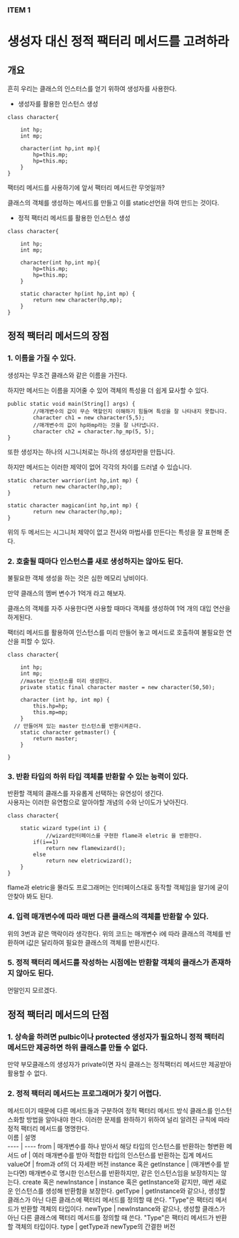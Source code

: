 ### ITEM 1   
생성자 대신 정적 팩터리 메서드를 고려하라
===

## 개요  
흔히 우리는 클래스의 인스터스를 얻기 위하여 생성자를 사용한다.   
* 생성자를 활용한 인스턴스 생성
    
~~~
class character{
	
	int hp;
	int mp;
	
	character(int hp,int mp){
		hp=this.mp;
		hp=this.mp;
	}
}
~~~
팩터리 메서드를 사용하기에 앞서 팩터리 메서드란 무엇일까? 

클래스의 객체를 생성하는 메서드를 만들고 이를 static선언을 하여 만드는 것이다.

* 정적 팩터리 메서드를 활용한 인스턴스 생성
~~~
class character{
	
	int hp;
	int mp;
	
	character(int hp,int mp){
		hp=this.mp;
		hp=this.mp;
	}
	
	static character hp(int hp,int mp) {
		return new character(hp,mp);
	}
}
~~~

## 정적 팩터리 메서드의 장점
### 1. 이름을 가질 수 있다.
생성자는 무조건 클래스와 같은 이름을 가진다.  

하지만 메서드는 이름을 지어줄 수 있어 객체의 특성을 더 쉽게 묘사할 수 있다. 

~~~
public static void main(String[] args) {
		//매개변수의 값이 무슨 역할인지 이해하기 힘들며 특성을 잘 나타내지 못합니다.
		character ch1 = new character(5,5);
		//매개변수의 값이 hp와mp라는 것을 잘 나타냅니다.
		character ch2 = character.hp_mp(5, 5);
}
~~~

또한 생성자는 하나의 시그니처로는 하나의 생성자만을 만듭니다.

하지만 메서드는 이러한 제약이 없어 각각의 차이를 드러낼 수 있습니다.

~~~
static character warrior(int hp,int mp) {
		return new character(hp,mp);
}
	
static character magican(int hp,int mp) {
		return new character(hp,mp);
}
~~~
위의 두 메서드는 시그니처 제약이 없고 전사와 마법사를 만든다는 특성을 잘 표현해 준다.

### 2. 호출될 때마다 인스턴스를 새로 생성하지는 않아도 된다.
불필요한 객체 생성을 하는 것은 심한 메모리 낭비이다.   

만약 클래스의 멤버 변수가 1억개 라고 해보자.   

클래스의 객체를 자주 사용한다면 사용할 때마다 객체를 생성하여 1억 개의 대입 연산을 하게된다.

팩터리 메서드를 활용하여 인스턴스를 미리 만들어 놓고 메서드로 호출하여 불필요한 연산을 피할 수 있다.

~~~
class character{
	
	int hp;
	int mp;
	//master 인스턴스를 미리 생성한다.
	private static final character master = new character(50,50);
	
	character (int hp, int mp) {
		this.hp=hp;
		this.mp=mp;
	}
  // 만들어져 있는 master 인스턴스를 반환시켜준다.
	static character getmaster() {
		return master;
	}
	
}
~~~

### 3. 반환 타입의 하위 타입 객체를 반환할 수 있는 능력이 있다.   
반환할 객체의 클래스를 자유롭게 선택하는 유연성이 생긴다.   
사용자는 이러한 유연함으로 알아야할 개념의 수와 난이도가 낮아진다.

~~~
class character{
	
	static wizard type(int i) {
	        //wizard인터페이스를 구현한 flame과 eletric 을 반환한다.
		if(i==1)
		    return new flamewizard();
		else
		    return new eletricwizard();
	}
}
~~~
flame과 eletric을 몰라도 프로그래머는 인터페이스대로 동작할 객체임을 알기에 굳이 안찾아 봐도 된다.

### 4. 입력 매개변수에 따라 매번 다른 클래스의 객체를 반환할 수 있다.
위의 3번과 같은 맥락이라 생각한다.
위의 코드는 매개변수 i에 따라 클래스의 객체를 반환하며 i값은 달리하여 필요한 클래스의 객체를 반환시킨다.

### 5. 정적 팩터리 메서드를 작성하는 시점에는 반환할 객체의 클래스가 존재하지 않아도 된다.

먼말인지 모르겠다.

## 정적 팩터리 메서드의 단점

### 1. 상속을 하려면 pulbic이나 protected 생성자가 필요하니 정적 팩터리 메서드만 제공하면 하위 클래스를 만들 수 없다.
만약 부모클래스의 생성자가 private이면 자식 클래스는 정적팩터리 메서드만 제공받아 활용할 수 없다.

### 2. 정적 팩터리 메서드는 프로그래머가 찾기 어렵다.
메서드이기 때문에 다른 메서드들과 구분하여 정적 팩터리 메서드 방식 클래스를 인스턴스화할 방법을 알아내야 한다.
이러한 문제를 완하하기 위하여 널리 알려진 규칙에 따라 정적 팩터리 메서드를 명명한다.   
이름 | 설명   
---- | ----
from | 매개변수를 하나 받아서 해당 타입의 인스턴스를 반환하는 형변환 메서드
of | 여러 매개변수를 받아 적합한 타입의 인스턴스를 반환하는 집계 메서드
valueOf | from과 of의 더 자세한 버전
instance 혹은 getInstance | (매개변수를 받는다면) 매개변수로 명시한 인스턴스를 반환하지만, 같은 인스턴스임을 보장하지는 않는다.
create 혹은 newInstance | instance 혹은 getInstance와 같지만, 매번 새로운 인스턴스를 생성해 반환함을 보장한다.
getType | getInstance와 같으나, 생성할 클래스가 아닌 다른 클래스에 팩터리 메서드를 정의할 때 쓴다. "Type"은 팩터리 메서드가 반환할 객체의 타입이다.
newType | newInstance와 같으나, 생성할 클래스가 아닌 다른 클래스에 팩터리 메서드를 정의할 때 쓴다. "Type"은 팩터리 메서드가 반환할 객체의 타입이다.
type | getType과 newType의 간결한 버전
